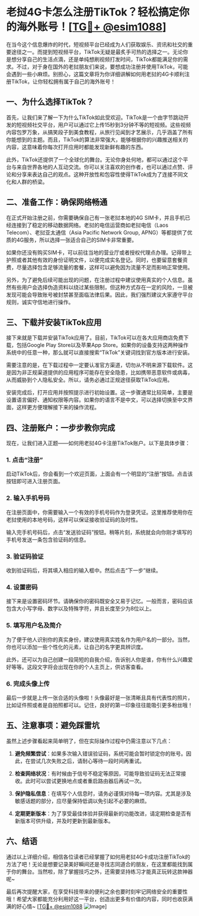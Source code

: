 # 老挝4G卡怎么注册TikTok？轻松搞定你的海外账号！[[TG💪+ @esim1088](https://t.me/s/esim1088)]

在当今这个信息爆炸的时代，短视频平台已经成为人们获取娱乐、资讯和社交的重要途径之一。而提到短视频平台，TikTok无疑是最炙手可热的选择之一。无论你是想分享自己的生活点滴，还是单纯想刷视频打发时间，TikTok都能满足你的需求。不过，对于身在国外的老挝朋友们来说，要想成功注册并使用TikTok，可能会遇到一些小麻烦。别担心，这篇文章将为你详细讲解如何用老挝的4G卡顺利注册TikTok，让你轻松拥有属于自己的海外账号！

## 一、为什么选择TikTok？

首先，让我们来了解一下为什么TikTok如此受欢迎。TikTok是一个由字节跳动开发的短视频社交平台，用户可以通过它上传15秒到3分钟不等的短视频。这些视频内容包罗万象，从搞笑段子到美食教程，从旅行见闻到才艺展示，几乎涵盖了所有你能想到的主题。而且，TikTok的算法非常强大，能够根据你的兴趣推送相关的内容，这意味着你每次打开应用时都能发现新鲜有趣的东西。

此外，TikTok还提供了一个全球化的舞台。无论你身处何地，都可以通过这个平台与来自世界各地的人互动交流。你可以关注喜欢的创作者，也可以通过点赞、评论和分享来表达自己的观点。这种开放性和包容性使得TikTok成为了连接不同文化和人群的桥梁。

## 二、准备工作：确保网络畅通

在正式开始注册之前，你需要确保自己有一张老挝本地的4G SIM卡，并且手机已经连接到了稳定的移动数据网络。老挝的电信运营商如老挝电信（Laos Telecom）、老挝亚太通信（Asia Pacific Network Group, APNG）等都提供了优质的4G服务，所以选择一张适合自己的SIM卡非常重要。

如果你还没有购买SIM卡，可以前往当地的营业厅或者授权代理点办理。记得带上护照或者其他有效的身份证明文件，以便完成实名登记。同时，也要留意套餐资费，尽量选择包含足够流量的套餐，这样可以避免因为流量不足而影响正常使用。

另外，为了避免后续可能出现的问题，在注册过程中建议使用真实的个人信息。虽然有些用户会选择伪造资料以绕过某些限制，但这种方式存在一定的风险，一旦被发现可能会导致账号被封禁甚至面临法律后果。因此，我们强烈建议大家遵守平台规则，诚实守信地进行操作。

## 三、下载并安装TikTok应用

接下来就是下载并安装TikTok应用了。目前，TikTok可以在各大应用商店免费下载，包括Google Play Store以及苹果App Store。如果你的设备支持这两种操作系统中的任意一种，那么就可以直接搜索“TikTok”关键词找到官方版本进行安装。

需要注意的是，在下载过程中一定要认准官方渠道，切勿从不明来源下载软件。这是因为非正规渠道提供的应用程序可能存在安全隐患，比如携带恶意软件或病毒，从而威胁到个人隐私安全。所以，请务必通过正规途径获取TikTok应用。

安装完成后，打开应用并按照提示进行初始设置。这一步骤通常比较简单，主要是设置语言偏好、通知权限等内容。如果你的语言不是中文，可以选择切换至中文界面，这样更方便理解接下来的操作流程。

## 四、注册账户：一步步教你完成

现在，让我们进入正题——如何用老挝4G卡注册TikTok账户。以下是具体步骤：

### 1. 点击“注册”

启动TikTok后，你会看到一个欢迎页面，上面会有一个明显的“注册”按钮。点击该按钮即可进入注册页面。

### 2. 输入手机号码

在注册页面中，你需要输入一个有效的手机号码作为登录凭证。这里推荐使用你在老挝使用的本地号码，这样可以保证接收验证码的及时性。

输入完手机号码后，点击“发送验证码”按钮。稍等片刻，系统就会向你刚才填写的手机号发送一条包含验证码的信息。

### 3. 验证码验证

收到验证码后，将其填入相应的输入框中。然后点击“下一步”继续。

### 4. 设置密码

接下来是设置密码环节。请确保你的密码既安全又易于记忆。一般而言，密码应该包含大小写字母、数字以及特殊字符，并且长度至少为8位以上。

### 5. 填写用户名及简介

为了便于他人识别你的真实身份，建议使用真实姓名作为用户名的一部分。当然，你也可以添加一些个性化的元素，让自己的名字更具辨识度。

此外，还可以为自己创建一段简短的自我介绍，告诉别人你是谁，你有什么兴趣爱好等等。这段文字将会出现在你的个人主页上，供访客查看。

### 6. 完成头像上传

最后一步就是上传一张合适的头像啦！头像最好是一张清晰且具有代表性的照片，比如证件照或者是自拍照都可以。记住，良好的第一印象往往能吸引更多粉丝哦！

## 五、注意事项：避免踩雷坑

虽然上述步骤看起来简单明了，但在实际操作过程中仍需注意以下几点：

1. **避免频繁尝试**：如果多次输入错误验证码，系统可能会暂时锁定你的账号。因此，在尝试几次失败之后，请耐心等待一段时间再重试。
   
2. **检查网络状况**：有时候由于信号不稳定等原因，可能导致验证码无法正常接收。此时可以尝试更换地点或者重启路由器后再试一次。

3. **保护隐私信息**：在填写个人信息时，请务必谨慎对待每一项内容。尤其是涉及敏感话题的部分，应尽量保持低调以免引起不必要的麻烦。

4. **定期更新版本**：为了享受最佳体验并获得最新的功能改进，请定期检查是否有新版本可供升级，并及时更新到最新版本。

## 六、结语

通过以上详细介绍，相信各位读者已经掌握了如何用老挝4G卡成功注册TikTok的方法了吧！无论是想要记录美好瞬间还是寻找志同道合的朋友，在这里都能找到属于你的舞台。当然啦，除了掌握技巧之外，还需要坚持练习才能真正玩转这款神器呢~

最后再次提醒大家，在享受科技带来的便利之余也要时刻牢记网络安全的重要性哦！希望大家都能充分利用好这一平台，创造出更多有价值的内容，同时也收获满满的好心情~ [[TG💪+ @esim1088](https://t.me/s/esim1088) ![Image](https://i.postimg.cc/4NQfJmqS/Snipaste-2025-05-13-00-14-12.png)]